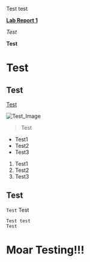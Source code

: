 Test test

[**Lab Report 1**](https://frndlydragon.github.io/cse15l-lab-reports/lab-report-1-week-2.html)

*Test*

**Test**

# Test

## Test

[Test](https://frndlydragon.github.io/cse15l-lab-reports/experiment_lab2.html)

![Test_Image](https://thumbs.dreamstime.com/b/long-loaf-bread-22826883.jpg)

> Test

* Test1
* Test2
* Test3

1. Test1
2. Test2
3. Test3

Test
---

`Test` Test

```
Test test
Test
```

# **Moar Testing!!!**
